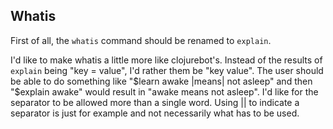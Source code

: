 ## Whatis

First of all, the `whatis` command should be renamed to `explain`.

I'd like to make whatis a little more like clojurebot's. Instead of the results of `explain` being "key = value", I'd rather them be "key <separator> value". The user should be able to do something like "$learn awake |means| not asleep" and then "$explain awake" would result in "awake means not asleep". I'd like for the separator to be allowed more than a single word. Using || to indicate a separator is just for example and not necessarily what has to be used.
